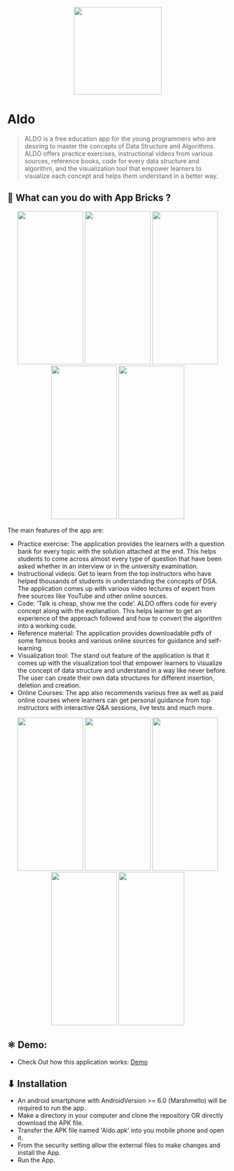
<p align="center">
  <img height=200px src="https://user-images.githubusercontent.com/72121163/143727690-994aafa5-4d84-47cc-94a3-953877826f90.png" />
<p/>

# Aldo
> ALDO is a free education app for the young programmers who are desiring to master the concepts of Data Structure and Algorithms. ALDO offers practice exercises, instructional videos from various sources, reference books, code for every data structure and algorithm, and the visualization tool that empower learners to visualize each concept and helps them understand in a better way.

## 🤔 What can you do with App Bricks ?

<p align="center">
  <img width="150" height="350" src="https://user-images.githubusercontent.com/72121163/143728945-4bbf3c34-8b6d-4b10-9fa4-50f8d0cb0e84.jpg">
  <img width="150" height="350" src="https://user-images.githubusercontent.com/72121163/143728943-d34a653a-37df-4e45-97a7-ccea4f54d8fa.jpg">  
  <img width="150" height="350" src="https://user-images.githubusercontent.com/72121163/143728863-7519bac6-afc1-4a1e-a0a7-ef8b4bc50ba6.jpg">
  <img width="150" height="350" src="https://user-images.githubusercontent.com/72121163/143729194-011d4662-d641-4556-9461-d2938f960e5a.jpg">
  <img width="150" height="350" src="https://user-images.githubusercontent.com/72121163/143729113-66f14979-a0e5-4286-99da-93aec94398f0.jpg">  
</p>

The main features of the app are:
- Practice exercise: The application provides the learners with a question bank for every topic with the solution attached at the end. This helps students to come across almost every type of question that have been asked whether in an interview or in the university examination.
- Instructional videos: Get to learn from the top instructors who have helped thousands of students in understanding the concepts of DSA. The application comes up with various video lectures of expert from free sources like YouTube and other online sources.
- Code: ‘Talk is cheap, show me the code’. ALDO offers code for every concept along with the explanation. This helps learner to get an experience of the approach followed and how to convert the algorithm into a working code.
- Reference material: The application provides downloadable pdfs of some famous books and various online sources for guidance and self-learning.
- Visualization tool: The stand out feature of the application is that it comes up with the visualization tool that empower learners to visualize the concept of data structure and understand in a way like never before. The user can create their own data structures for different insertion, deletion and creation.
- Online Courses: The app also recommends various free as well as paid online courses where learners can get personal guidance from top instructors with interactive Q&A sessions, live tests and much more.

<p align="center">
  <img width="150" height="350" src="https://user-images.githubusercontent.com/72121163/143729401-8d5aa25b-ef01-475a-b91e-058131541a7c.jpg">
  <img width="150" height="350" src="https://user-images.githubusercontent.com/72121163/143729328-36bd63d1-2f68-4c53-b424-d58732677853.jpg">  
  <img width="150" height="350" src="https://user-images.githubusercontent.com/72121163/143729327-e35302ef-de55-4712-acc2-4d65871d4bb4.jpg">
  <img width="150" height="350" src="https://user-images.githubusercontent.com/72121163/143729316-78668133-b1de-4915-9aca-0f8a186adc6c.jpg">
  <img width="150" height="350" src="https://user-images.githubusercontent.com/72121163/143729313-477ea87d-7ad6-43fc-899d-3322a2e5ea37.jpg">  
</p>

## ⚛ Demo:
- Check Out how this application works:
<a href="https://drive.google.com/file/d/11jKmEbJ7UJIntu__riTK-Evfxfu-dCdf/view?usp=sharing">Demo</a>

## ⬇ Installation

- An android smartphone with AndroidVersion >= 6.0 (Marshmello) will be required to run the app.
- Make a directory in your computer and clone the repository OR directly download the APK file.
- Transfer the APK file named 'Aldo.apk' into you mobile phone and open it.
- From the security setting allow the external files to make changes and install the App.
- Run the App.

